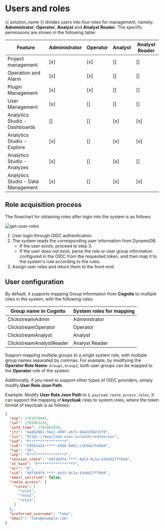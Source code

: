 # Users and roles

{{ solution_name }} divides users into four roles for management, namely: **Administrator**, **Operator**, **Analyst** and **Analyst Reader**. The specific permissions are shown in the following table:

| Feature | Administrator | Operator | Analyst | Analyst Reader |
|-------|-------|-------|-------|-------|
| Project management          | [x] | [x] | [] | [] |
| Operation and Alarm         | [x] | [x] | [] | [] |
| Plugin Management           | [x] | [x] | [] | [] |
| User Management             | [x] | []  | [] | [] |
| Analytics Studio - Dashboards  | []  | [] | [x] | [x] |
| Analytics Studio - Explore    | [x] | []  | [x] | [x] |
| Analytics Studio - Analyzes    | [x] | [] | [x] | [] |
| Analytics Studio - Data Management | [x] | [] | [x] | [x] |

## Role acquisition process
The flowchart for obtaining roles after login into the system is as follows:

![get-user-roles](../images/permission-mgmt/get-user-roles.png)

1. User login through OIDC authentication.
2. The system reads the corresponding user information from DynamoDB.
    * If the user exists, proceed to step 3.
    * If the user does not exist, parse the role or user group information configured in the OIDC from the requested token, and then map it to the system's role according to the rules.
3. Assign user roles and return them to the front-end.

## User configuration

By default, it supports mapping Group information from **Cognito** to multiple roles in the system, with the following rules:

| Group name in Cognito | System roles for mapping |
|-------|-------|
| ClickstreamAdmin | Administrator |
| ClickstreamOperator | Operator |
| ClickstreamAnalyst | Analyst |
| ClickstreamAnalystReader | Analyst Reader |

Support mapping multiple groups to a single system role, with multiple group names separated by commas. For example, by modifying the **Operator Role Name**: `Group1,Group2`, both user groups can be mapped to the **Operator** role of the system.

Additionally, if you need to support other types of OIDC providers, simply modify **User Role Json Path**.

Example: Modify **User Role Json Path** to `$.payload.realm_access.roles`, It can support the mapping of **keycloak** roles to system roles, where the token format of keycloak is as follows:

```json
{
  "exp": 1701070445,
  "iat": 1701063245,
  "auth_time": 1701062050,
  "jti": "4a892061-56e1-4997-a5f3-84a5d38215f0",
  "iss": "https://keycloak.xxxx.cn/auth/realms/xxx",
  "aud": "P****************Y",
  "sub": "29563a2d-****-43bb-b861-c163da7fe984",
  "typ": "ID",
  "azp": "P****************Y",
  "session_state": "4df36df4-****-4e53-9c1a-43e6d27ffbb9",
  "at_hash": "P****************Y",
  "acr": "0",
  "sid": "4df36df4-****-4e53-9c1a-43e6d27ffbb9",
  "email_verified": false,
  "realm_access": {
    "roles": [
      "role1",
      "role2",
      "role3",
    ]
  },
  "preferred_username": "fake",
  "email": "fake@example.com"
}
```

